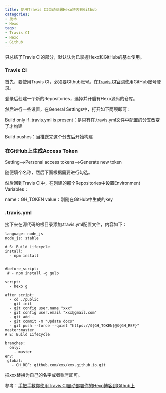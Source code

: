 ```yaml
---
title: 使用Travis CI自动部署Hexo博客到Github
categories:
- 技术
- Hexo
tags:
- Travis CI
- Hexo
- Github
---
```


只总结了Travis CI的部分，默认认为已掌握Hexo和GitHub的基本使用。

### Travis CI

首先，要使用Travis CI，必须要GIthub账号。在[Travis CI官网](https://travis-ci.org)使用GitHub账号登录。

登录后创建一个新的Repositories，选择并开启有Hexo源码的仓库。

然后进行一些设置，在General Settings中，打开如下两项即可：

Build only if .travis.yml is present：是只有在.travis.yml文件中配置的分支改变了才构建

Build pushes：当推送完这个分支后开始构建

<!-- more -->

### 在GitHub上生成Access Token

Setting-->Personal access tokens-->Generate new token

随便填个名称，然后下面根据需要进行勾选。

然后回到Travis CI中，在刚建的那个Repositories中设置Environment Variables：

  name：GH_TOKEN
  value：刚刚在GitHub中生成的key

### .travis.yml

接下来在源代码的根目录添加.travis.yml配置文件，内容如下：

    language: node_js
    node_js: stable
    
    # S: Build Lifecycle
    install:
      - npm install
    
    
    #before_script:
     # - npm install -g gulp
    
    script:
      - hexo g
    
    after_script:
      - cd ./public
      - git init
      - git config user.name "xxx"
      - git config user.email "xxx@gmail.com"
      - git add .
      - git commit -m "Update docs"
      - git push --force --quiet "https://${GH_TOKEN}@${GH_REF}" master:master
    # E: Build LifeCycle
    
    branches:
      only:
        - master
    env:
     global:
       - GH_REF: github.com/xxx/xxx.github.io.git

把xxx替换为自己的名字或者账号即可。

参考：[手把手教你使用Travis CI自动部署你的Hexo博客到Github上](http://blog.csdn.net/woblog/article/details/51319364)
